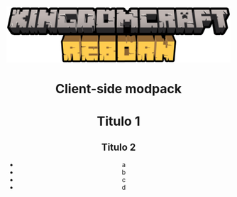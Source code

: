 <div align="center">
<img src="https://github.com/Raykza/KingdomcraftReborn/blob/main/KCRBN.png">
  <h1>Client-side modpack</h1>
  
  # Titulo 1
  
  ## Titulo 2
  
  - a
  - b
  - c
  - d
